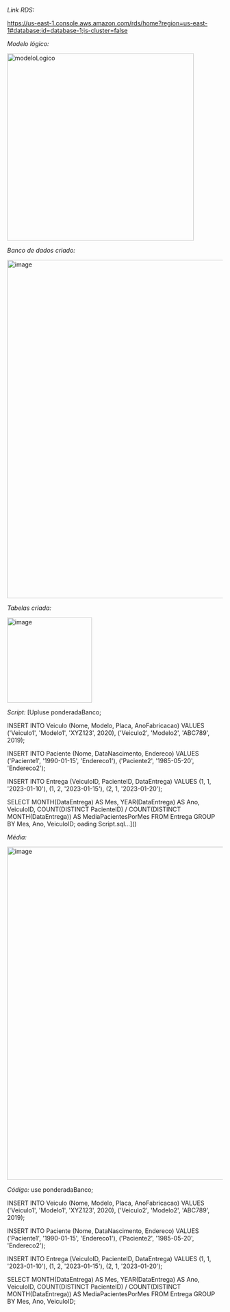 *Link RDS:*

https://us-east-1.console.aws.amazon.com/rds/home?region=us-east-1#database:id=database-1;is-cluster=false


*Modelo lógico:*

<img width="436" alt="modeloLogico" src="https://github.com/renanribeir0/PonderadaS2/assets/110369271/7fe81d54-80c9-486f-bc34-00e8200fa3b0">


*Banco de dados criado:*

<img width="788" alt="image" src="https://github.com/renanribeir0/PonderadaS2/assets/110369271/c884d734-68e6-4729-92b0-bf89d46ca998">

*Tabelas criada:*

<img width="198" alt="image" src="https://github.com/renanribeir0/PonderadaS2/assets/110369271/e9a048c5-ef97-44b4-a288-f275200712d5">

*Script:*
[Upluse ponderadaBanco;

INSERT INTO Veiculo (Nome, Modelo, Placa, AnoFabricacao) VALUES
    ('Veiculo1', 'Modelo1', 'XYZ123', 2020),
    ('Veiculo2', 'Modelo2', 'ABC789', 2019);

INSERT INTO Paciente (Nome, DataNascimento, Endereco) VALUES
    ('Paciente1', '1990-01-15', 'Endereco1'),
    ('Paciente2', '1985-05-20', 'Endereco2');

INSERT INTO Entrega (VeiculoID, PacienteID, DataEntrega) VALUES
    (1, 1, '2023-01-10'),
    (1, 2, '2023-01-15'),
    (2, 1, '2023-01-20');

SELECT
    MONTH(DataEntrega) AS Mes,
    YEAR(DataEntrega) AS Ano,
    VeiculoID,
    COUNT(DISTINCT PacienteID) / COUNT(DISTINCT MONTH(DataEntrega)) AS MediaPacientesPorMes
FROM Entrega
GROUP BY Mes, Ano, VeiculoID;
oading Script.sql…]()

*Média:*

<img width="776" alt="image" src="https://github.com/renanribeir0/PonderadaS2/assets/110369271/1b26c75e-49a7-4f5b-8304-0f11e140ade4">


*Código:*
use ponderadaBanco;

INSERT INTO Veiculo (Nome, Modelo, Placa, AnoFabricacao) VALUES
    ('Veiculo1', 'Modelo1', 'XYZ123', 2020),
    ('Veiculo2', 'Modelo2', 'ABC789', 2019);

INSERT INTO Paciente (Nome, DataNascimento, Endereco) VALUES
    ('Paciente1', '1990-01-15', 'Endereco1'),
    ('Paciente2', '1985-05-20', 'Endereco2');

INSERT INTO Entrega (VeiculoID, PacienteID, DataEntrega) VALUES
    (1, 1, '2023-01-10'),
    (1, 2, '2023-01-15'),
    (2, 1, '2023-01-20');

SELECT
    MONTH(DataEntrega) AS Mes,
    YEAR(DataEntrega) AS Ano,
    VeiculoID,
    COUNT(DISTINCT PacienteID) / COUNT(DISTINCT MONTH(DataEntrega)) AS MediaPacientesPorMes
FROM Entrega
GROUP BY Mes, Ano, VeiculoID;

